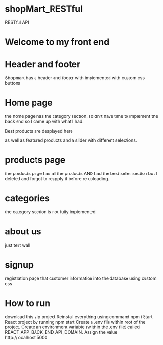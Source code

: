 # shopMart_RESTful
RESTful API

# Welcome to my front end
# Header and footer
Shopmart has a header and footer with implemented with custom css buttons

# Home page
the home page has the category section. I didn't have time to implement the back end so I came up with what I had.

Best products are desplayed here

as well as featured products and a slider with different selections.

# products page
the products page has all the products AND had the best seller section but I deleted and forgot to reapply it before re uploading.

# categories 

the category section is not fully implemented

# about us
just text wall

# signup
registration page that customer information into the database using custom css

# How to run


download this zip project
Reinstall everything using command npm i
Start React project by running npm start
Create a .env file within root of the project.
Create an environment variable (wiithin the .env file) called REACT_APP_BACK_END_API_DOMAIN. Assign the value http://localhost:5000
